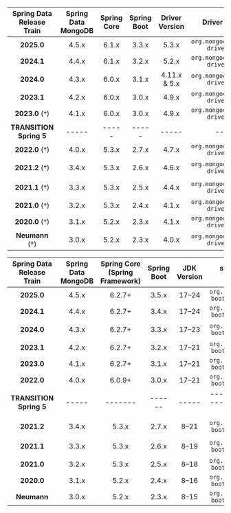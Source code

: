 | Spring Data Release Train | Spring Data MongoDB | Spring Core | Spring Boot |   Driver Version   |          Driver Artifact          | MongoDB Server |
|:-------------------------:|:-------------------:|:-----------:|:-----------:|:------------------:|:---------------------------------:|:--------------:|
|        **2025.0**         |        4.5.x        |    6.1.x    |    3.3.x    |       5.3.x        | `org.mongodb:mongodb-driver-sync` |    6.x–8.x     |
|        **2024.1**         |        4.4.x        |    6.1.x    |    3.2.x    |       5.2.x        | `org.mongodb:mongodb-driver-sync` |   4.4.x–8.x    |
|        **2024.0**         |        4.3.x        |    6.0.x    |    3.1.x    |    4.11.x & 5.x    | `org.mongodb:mongodb-driver-sync` |   4.4.x–7.x    |
|        **2023.1**         |        4.2.x        |    6.0.x    |    3.0.x    |       4.9.x        | `org.mongodb:mongodb-driver-sync` |   4.4.x–7.x    |
|      **2023.0** (†)       |        4.1.x        |    6.0.x    |    3.0.x    |       4.9.x        | `org.mongodb:mongodb-driver-sync` |   4.4.x–6.x    |
|  **TRANSITION Spring 5**  |        -----        |    -----    |    -----    |       -----        |               -----               |     -----      |
|      **2022.0** (†)       |        4.0.x        |    5.3.x    |    2.7.x    |       4.7.x        | `org.mongodb:mongodb-driver-sync` |   4.4.x–6.x    |
|      **2021.2** (†)       |        3.4.x        |    5.3.x    |    2.6.x    |       4.6.x        | `org.mongodb:mongodb-driver-sync` |  4.4.x–5.0.x   |
|      **2021.1** (†)       |        3.3.x        |    5.3.x    |    2.5.x    |       4.4.x        | `org.mongodb:mongodb-driver-sync` |  4.4.x–5.0.x   |
|      **2021.0** (†)       |        3.2.x        |    5.3.x    |    2.4.x    |       4.1.x        | `org.mongodb:mongodb-driver-sync` |     4.4.x      |
|      **2020.0** (†)       |        3.1.x        |    5.2.x    |    2.3.x    |       4.1.x        | `org.mongodb:mongodb-driver-sync` |     4.4.x      |
|      **Neumann** (†)      |        3.0.x        |    5.2.x    |    2.3.x    |       4.0.x        | `org.mongodb:mongodb-driver-sync` |     4.4.x      |



| Spring Data Release Train | Spring Data MongoDB | Spring Core (Spring Framework) | Spring Boot | JDK Version |                 spring-boot-starter-data-mongodb                  | Driver Version |             Driver Artifact             | MongoDB Server |
|:-------------------------:|:-------------------:|:------------------------------:|:-----------:|:-----------:|:-----------------------------------------------------------------:|:--------------:|:---------------------------------------:|:--------------:|
|        **2025.0**         |        4.5.x        |             6.2.7+             |    3.5.x    |    17–24    | `org.springframework.boot:spring-boot-starter-data-mongodb:3.5.x` |     5.3.x      |    `org.mongodb:mongodb-driver-sync`    |    6.x–8.x     |
|        **2024.1**         |        4.4.x        |             6.2.7+             |    3.4.x    |    17–24    | `org.springframework.boot:spring-boot-starter-data-mongodb:3.4.x` |     5.2.x      |    `org.mongodb:mongodb-driver-sync`    |   4.4.x–8.x    |
|        **2024.0**         |        4.3.x        |             6.2.7+             |    3.3.x    |    17–23    | `org.springframework.boot:spring-boot-starter-data-mongodb:3.3.x` |  4.11.x & 5.x  |    `org.mongodb:mongodb-driver-sync`    |   4.4.x–7.x    |
|        **2023.1**         |        4.2.x        |             6.2.7+             |    3.2.x    |    17–21    | `org.springframework.boot:spring-boot-starter-data-mongodb:3.2.x` |     4.9.x      |    `org.mongodb:mongodb-driver-sync`    |   4.4.x–7.x    |
|        **2023.0**         |        4.1.x        |             6.2.7+             |    3.1.x    |    17–21    | `org.springframework.boot:spring-boot-starter-data-mongodb:3.1.x` |     4.9.x      |    `org.mongodb:mongodb-driver-sync`    |   4.4.x–6.x    |
|        **2022.0**         |        4.0.x        |             6.0.9+             |    3.0.x    |    17–21    | `org.springframework.boot:spring-boot-starter-data-mongodb:3.0.x` |     4.7.x      |    `org.mongodb:mongodb-driver-sync`    |   4.4.x–6.x    |
|  **TRANSITION Spring 5**  |        -----        |            -------             |   ------    |    -----    |  ---------------------------------------------------------------  |     —          |                    —                    |   —            |
|        **2021.2**         |        3.4.x        |             5.3.x              |    2.7.x    |    8–21     | `org.springframework.boot:spring-boot-starter-data-mongodb:2.7.x` |     4.6.x      |    `org.mongodb:mongodb-driver-sync`    |  4.4.x–5.0.x   |
|        **2021.1**         |        3.3.x        |             5.3.x              |    2.6.x    |    8–19     | `org.springframework.boot:spring-boot-starter-data-mongodb:2.6.x` |     4.4.x      |    `org.mongodb:mongodb-driver-sync`    |  4.4.x–5.0.x   |
|        **2021.0**         |        3.2.x        |             5.3.x              |    2.5.x    |    8–18     | `org.springframework.boot:spring-boot-starter-data-mongodb:2.5.x` |     4.1.x      |    `org.mongodb:mongodb-driver-sync`    |     4.4.x      |
|        **2020.0**         |        3.1.x        |             5.2.x              |    2.4.x    |    8–16     | `org.springframework.boot:spring-boot-starter-data-mongodb:2.4.x` |     4.1.x      |    `org.mongodb:mongodb-driver-sync`    |     4.4.x      |
|        **Neumann**        |        3.0.x        |             5.2.x              |    2.3.x    |    8–15     | `org.springframework.boot:spring-boot-starter-data-mongodb:2.3.x` |     4.0.x      |    `org.mongodb:mongodb-driver-sync`    |     4.4.x      |

